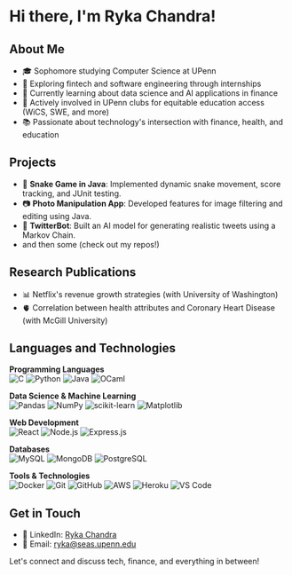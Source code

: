# Hi there, I'm Ryka Chandra!

## About Me
- 🎓 Sophomore studying Computer Science at UPenn
- 💼 Exploring fintech and software engineering through internships
- 🌱 Currently learning about data science and AI applications in finance
- 🤝 Actively involved in UPenn clubs for equitable education access (WiCS, SWE, and more)
- 📚 Passionate about technology's intersection with finance, health, and education

## Projects
- 🐍 **Snake Game in Java**: Implemented dynamic snake movement, score tracking, and JUnit testing.
- 📷 **Photo Manipulation App**: Developed features for image filtering and editing using Java.
- 🤖 **TwitterBot**: Built an AI model for generating realistic tweets using a Markov Chain.
- and then some (check out my repos!)

## Research Publications
- 📊 Netflix's revenue growth strategies (with University of Washington)
- 🫀 Correlation between health attributes and Coronary Heart Disease (with McGill University)

## Languages and Technologies

**Programming Languages**  
![C](https://img.shields.io/badge/C-A8B9CC?style=for-the-badge&logo=c&logoColor=white)
![Python](https://img.shields.io/badge/Python-3776AB?style=for-the-badge&logo=python&logoColor=white)
![Java](https://img.shields.io/badge/Java-007396?style=for-the-badge&logo=java&logoColor=white)
![OCaml](https://img.shields.io/badge/OCaml-EC6813?style=for-the-badge&logo=ocaml&logoColor=white)

**Data Science & Machine Learning**  
![Pandas](https://img.shields.io/badge/Pandas-150458?style=for-the-badge&logo=pandas&logoColor=white)
![NumPy](https://img.shields.io/badge/NumPy-013243?style=for-the-badge&logo=numpy&logoColor=white)
![scikit-learn](https://img.shields.io/badge/scikit--learn-F7931E?style=for-the-badge&logo=scikit-learn&logoColor=white)
![Matplotlib](https://img.shields.io/badge/Matplotlib-3B7A57?style=for-the-badge&logo=matplotlib&logoColor=white)

**Web Development**  
![React](https://img.shields.io/badge/React-61DAFB?style=for-the-badge&logo=react&logoColor=black)
![Node.js](https://img.shields.io/badge/Node.js-339933?style=for-the-badge&logo=nodedotjs&logoColor=white)
![Express.js](https://img.shields.io/badge/Express.js-000000?style=for-the-badge&logo=express&logoColor=white)

**Databases**  
![MySQL](https://img.shields.io/badge/MySQL-4479A1?style=for-the-badge&logo=mysql&logoColor=white)
![MongoDB](https://img.shields.io/badge/MongoDB-47A248?style=for-the-badge&logo=mongodb&logoColor=white)
![PostgreSQL](https://img.shields.io/badge/PostgreSQL-336791?style=for-the-badge&logo=postgresql&logoColor=white)

**Tools & Technologies**  
![Docker](https://img.shields.io/badge/Docker-2496ED?style=for-the-badge&logo=docker&logoColor=white)
![Git](https://img.shields.io/badge/Git-F05032?style=for-the-badge&logo=git&logoColor=white)
![GitHub](https://img.shields.io/badge/GitHub-181717?style=for-the-badge&logo=github&logoColor=white)
![AWS](https://img.shields.io/badge/Amazon%20AWS-232F3E?style=for-the-badge&logo=amazonaws&logoColor=white)
![Heroku](https://img.shields.io/badge/Heroku-430098?style=for-the-badge&logo=heroku&logoColor=white)
![VS Code](https://img.shields.io/badge/VS%20Code-007ACC?style=for-the-badge&logo=visual%20studio%20code&logoColor=white)

## Get in Touch
- 🔗 LinkedIn: [Ryka Chandra](https://www.linkedin.com/in/ryka-chandra-692612214/)
- 📧 Email: [ryka@seas.upenn.edu](mailto:ryka@seas.upenn.edu)

Let's connect and discuss tech, finance, and everything in between!
